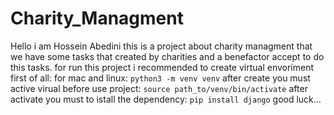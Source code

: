 # Charity_Managment
Hello i am Hossein Abedini this is a project about charity managment that we have some tasks that created by charities and a benefactor accept to do this tasks.
for run this project i recommended to create virtual envoriment first of all:
for mac and linux:
`python3 -m venv venv`
after create you must active virual before use project:
`source path_to/venv/bin/activate`
after activate you must to istall the dependency:
`pip install django`
good luck...
